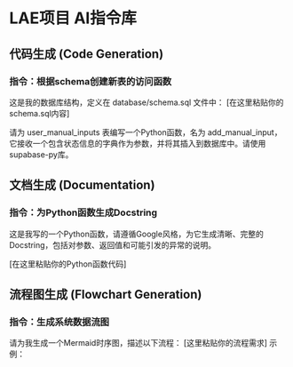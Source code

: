 # LAE项目 AI指令库

## 代码生成 (Code Generation)

### 指令：根据schema创建新表的访问函数
这是我的数据库结构，定义在 database/schema.sql 文件中：
[在这里粘贴你的schema.sql内容]

请为 user_manual_inputs 表编写一个Python函数，名为 add_manual_input，它接收一个包含状态信息的字典作为参数，并将其插入到数据库中。请使用supabase-py库。


## 文档生成 (Documentation)

### 指令：为Python函数生成Docstring
这是我写的一个Python函数，请遵循Google风格，为它生成清晰、完整的Docstring，包括对参数、返回值和可能引发的异常的说明。

[在这里粘贴你的Python函数代码]


## 流程图生成 (Flowchart Generation)

### 指令：生成系统数据流图
请为我生成一个Mermaid时序图，描述以下流程：
[这里粘贴你的流程需求]
示例：
<!-- 用户在手机App上手动输入情绪和精力。

手机App将这些信息打包成JSON，写入Supabase的input表。

电脑上的Python脚本监听到input表的变化。

脚本读取新数据，进行分析，并将结果（如推荐活动）写入Supabase的output表。

手机App监听到output表的变化，读取结果并展示给用户。 -->